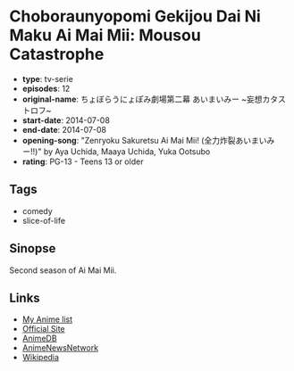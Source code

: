 # Choboraunyopomi Gekijou Dai Ni Maku Ai Mai Mii: Mousou Catastrophe

-   **type**: tv-serie
-   **episodes**: 12
-   **original-name**: ちょぼらうにょぽみ劇場第二幕 あいまいみー ~妄想カタストロフ~
-   **start-date**: 2014-07-08
-   **end-date**: 2014-07-08
-   **opening-song**: "Zenryoku Sakuretsu Ai Mai Mii! (全力炸裂あいまいみー!!)" by Aya Uchida, Maaya Uchida, Yuka Ootsubo
-   **rating**: PG-13 - Teens 13 or older

## Tags

-   comedy
-   slice-of-life

## Sinopse

Second season of Ai Mai Mii.

## Links

-   [My Anime list](https://myanimelist.net/anime/23551/Choboraunyopomi_Gekijou_Dai_Ni_Maku_Ai_Mai_Mii__Mousou_Catastrophe)
-   [Official Site](http://www.dreamcreation.co.jp/aimaimi/)
-   [AnimeDB](http://anidb.info/perl-bin/animedb.pl?show=anime&aid=10580)
-   [AnimeNewsNetwork](http://www.animenewsnetwork.com/encyclopedia/anime.php?id=16093)
-   [Wikipedia](http://en.wikipedia.org/wiki/Ai_Mai_Mi)
